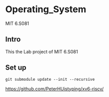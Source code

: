 # Operating_System
MIT 6.S081
## Intro 
This the Lab project of MIT 6.S081 
## Set up
```
git submodule update --init --recursive
```
https://github.com/PeterHUistyping/xv6-riscv/